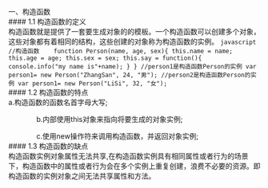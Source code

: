 一、构造函数   
    #### 1.1 构造函数的定义   
    构造函数就是提供了一套要生成对象的的模板。一个构造函数可以创建多个对象，这些对象都有着相同的结构，这些创建的对象称为构造函数的实例。
    ```javascript
	//构造函数   
    function Person(name, age, sex){
        this.name = name;
        this.age = age;
        this.sex = sex;
        this.say = function(){
             console.info("my name is"+name);
        }
    }
	//person1是构造函数Person的实例
    var person1= new Person("ZhangSan", 24, "男");
	//person2是构造函数Person的实例
    var person1= new Person("LiSi", 32, "女");
    ```   
    #### 1.2 构造函数的特点   
	    a.构造函数的函数名首字母大写;

　　　　b.内部使用this对象来指向将要生成的对象实例;

　　　　c.使用new操作符来调用构造函数，并返回对象实例;   
    #### 1.3 构造函数的缺点   
	    构造函数实例对象属性无法共享,在构造函数实例具有相同属性或者行为的场景下，构造函数中的属性或者行为会在多个实例上重复创建，浪费不必要的资源。即构造函数的实例对象之间无法共享属性和方法。
		
		
